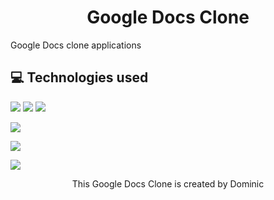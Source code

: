 <h1 style="text-align:center">Google Docs Clone</h1>

<p>Google Docs clone applications</p>

<h2> 💻 Technologies used</h2>

<img src="https://img.shields.io/badge/react-%2320232a.svg?style=for-the-badge&logo=react&logoColor=%2361DAFB" />

<img src="https://img.shields.io/badge/css3-%231572B6.svg?style=for-the-badge&logo=css3&logoColor=white" />

<img src="https://img.shields.io/badge/javascript-%23323330.svg?style=for-the-badge&logo=javascript&logoColor=%23F7DF1E" />

<!-- <h3> <a href="https://react-forms-2emindozm-dominic-sr.vercel.app/"> 🌐 Visit the website here </a></h3> -->

<a href="https://www.linkedin.com/in/dominicseduraja/"> <img src="https://img.shields.io/badge/LinkedIn-0077B5?style=for-the-badge&logo=linkedin&logoColor=white" /></a>

<a mailto="dominicseduraja3@gmail.com"><img src="https://img.shields.io/badge/Gmail-D14836?style=for-the-badge&logo=gmail&logoColor=white" /></a>

<a href="https://github.com/Dominic-SR/"> <img src="https://img.shields.io/badge/GitHub-100000?style=for-the-badge&logo=github&logoColor=white" /></a>

<p style="text-align: center;">This Google Docs Clone is created by Dominic</p>
